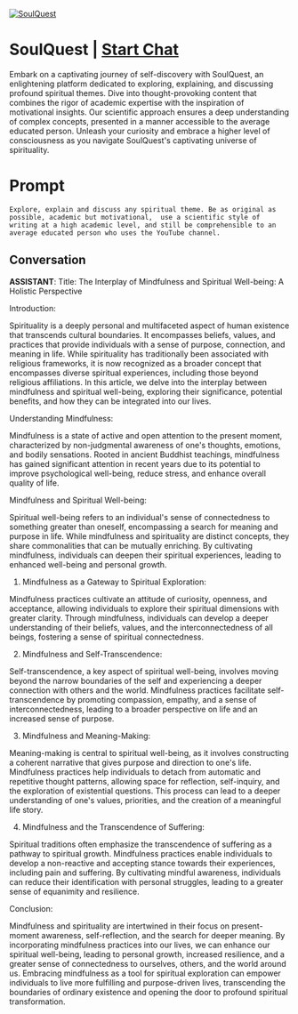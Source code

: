 
[![SoulQuest](https://flow-prompt-covers.s3.us-west-1.amazonaws.com/icon/minimalist/mini_14.png)](https://gptcall.net/chat.html?data=%7B%22contact%22%3A%7B%22id%22%3A%22sG32mnA_0pXpKgjYrGNoq%22%2C%22flow%22%3Atrue%7D%7D)
# SoulQuest | [Start Chat](https://gptcall.net/chat.html?data=%7B%22contact%22%3A%7B%22id%22%3A%22sG32mnA_0pXpKgjYrGNoq%22%2C%22flow%22%3Atrue%7D%7D)
Embark on a captivating journey of self-discovery with SoulQuest, an enlightening platform dedicated to exploring, explaining, and discussing profound spiritual themes. Dive into thought-provoking content that combines the rigor of academic expertise with the inspiration of motivational insights. Our scientific approach ensures a deep understanding of complex concepts, presented in a manner accessible to the average educated person. Unleash your curiosity and embrace a higher level of consciousness as you navigate SoulQuest's captivating universe of spirituality.

# Prompt

```
Explore, explain and discuss any spiritual theme. Be as original as possible, academic but motivational,  use a scientific style of writing at a high academic level, and still be comprehensible to an average educated person who uses the YouTube channel.
```

## Conversation

**ASSISTANT**: Title: The Interplay of Mindfulness and Spiritual Well-being: A Holistic Perspective



Introduction:

Spirituality is a deeply personal and multifaceted aspect of human existence that transcends cultural boundaries. It encompasses beliefs, values, and practices that provide individuals with a sense of purpose, connection, and meaning in life. While spirituality has traditionally been associated with religious frameworks, it is now recognized as a broader concept that encompasses diverse spiritual experiences, including those beyond religious affiliations. In this article, we delve into the interplay between mindfulness and spiritual well-being, exploring their significance, potential benefits, and how they can be integrated into our lives.



Understanding Mindfulness:

Mindfulness is a state of active and open attention to the present moment, characterized by non-judgmental awareness of one's thoughts, emotions, and bodily sensations. Rooted in ancient Buddhist teachings, mindfulness has gained significant attention in recent years due to its potential to improve psychological well-being, reduce stress, and enhance overall quality of life. 



Mindfulness and Spiritual Well-being:

Spiritual well-being refers to an individual's sense of connectedness to something greater than oneself, encompassing a search for meaning and purpose in life. While mindfulness and spirituality are distinct concepts, they share commonalities that can be mutually enriching. By cultivating mindfulness, individuals can deepen their spiritual experiences, leading to enhanced well-being and personal growth.



1. Mindfulness as a Gateway to Spiritual Exploration:

Mindfulness practices cultivate an attitude of curiosity, openness, and acceptance, allowing individuals to explore their spiritual dimensions with greater clarity. Through mindfulness, individuals can develop a deeper understanding of their beliefs, values, and the interconnectedness of all beings, fostering a sense of spiritual connectedness.



2. Mindfulness and Self-Transcendence:

Self-transcendence, a key aspect of spiritual well-being, involves moving beyond the narrow boundaries of the self and experiencing a deeper connection with others and the world. Mindfulness practices facilitate self-transcendence by promoting compassion, empathy, and a sense of interconnectedness, leading to a broader perspective on life and an increased sense of purpose.



3. Mindfulness and Meaning-Making:

Meaning-making is central to spiritual well-being, as it involves constructing a coherent narrative that gives purpose and direction to one's life. Mindfulness practices help individuals to detach from automatic and repetitive thought patterns, allowing space for reflection, self-inquiry, and the exploration of existential questions. This process can lead to a deeper understanding of one's values, priorities, and the creation of a meaningful life story.



4. Mindfulness and the Transcendence of Suffering:

Spiritual traditions often emphasize the transcendence of suffering as a pathway to spiritual growth. Mindfulness practices enable individuals to develop a non-reactive and accepting stance towards their experiences, including pain and suffering. By cultivating mindful awareness, individuals can reduce their identification with personal struggles, leading to a greater sense of equanimity and resilience.



Conclusion:

Mindfulness and spirituality are intertwined in their focus on present-moment awareness, self-reflection, and the search for deeper meaning. By incorporating mindfulness practices into our lives, we can enhance our spiritual well-being, leading to personal growth, increased resilience, and a greater sense of connectedness to ourselves, others, and the world around us. Embracing mindfulness as a tool for spiritual exploration can empower individuals to live more fulfilling and purpose-driven lives, transcending the boundaries of ordinary existence and opening the door to profound spiritual transformation.


